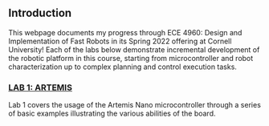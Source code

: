 ## Introduction
This webpage documents my progress through ECE 4960: Design and Implementation of Fast Robots in its Spring 2022 offering at Cornell University! Each of the labs below demonstrate incremental development of the robotic platform in this course, starting from microcontroller and robot characterization up to complex planning and control execution tasks.

<h3><a href="lab1.md">LAB 1: ARTEMIS</a></h3>
Lab 1 covers the usage of the Artemis Nano microcontroller through a series of basic examples illustrating the various abilities of the board.
